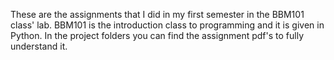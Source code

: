 These are the assignments that I did in my first semester in the BBM101 class' lab. BBM101 is the introduction class to programming and it is given in Python. In the project folders you can find the assignment pdf's to fully understand it.
